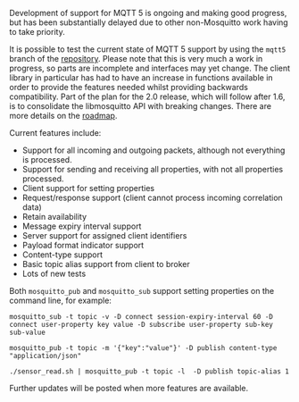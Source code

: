 <!--
.. title: MQTT 5 progress
.. slug: mqtt5-progress
.. date: 2018-11-29 21:33:29 UTC+00:00
.. tags: MQTT5
.. category: 
.. link: 
.. description: 
.. type: text
-->

Development of support for MQTT 5 is ongoing and making good progress, but has
been substantially delayed due to other non-Mosquitto work having to take
priority.

It is possible to test the current state of MQTT 5 support by using the `mqtt5`
branch of the [repository]. Please note that this is very much a work in
progress, so parts are incomplete and interfaces may yet change. The client
library in particular has had to have an increase in functions available in
order to provide the features needed whilst providing backwards compatibility.
Part of the plan for the 2.0 release, which will follow after 1.6, is to
consolidate the libmosquitto API with breaking changes. There are more details
on the [roadmap].

Current features include:

* Support for all incoming and outgoing packets, although not everything is
  processed.
* Support for sending and receiving all properties, with not all properties
  processed.
* Client support for setting properties
* Request/response support (client cannot process incoming correlation data)
* Retain availability
* Message expiry interval support
* Server support for assigned client identifiers
* Payload format indicator support
* Content-type support
* Basic topic alias support from client to broker
* Lots of new tests

Both `mosquitto_pub` and `mosquitto_sub` support setting properties on the
command line, for example:

```
mosquitto_sub -t topic -v -D connect session-expiry-interval 60 -D connect user-property key value -D subscribe user-property sub-key sub-value
```

```
mosquitto_pub -t topic -m '{"key":"value"}' -D publish content-type "application/json"
```

```
./sensor_read.sh | mosquitto_pub -t topic -l  -D publish topic-alias 1
```

Further updates will be posted when more features are available.

[repository]: https://github.com/eclipse/mosquitto/tree/mqtt5
[roadmap]: https://mosquitto.org/roadmap/